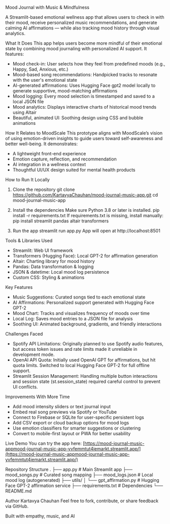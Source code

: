 Mood Journal with Music & Mindfulness

A Streamlit-based emotional wellness app that allows users to check in with their mood, receive personalized music recommendations, and generate calming AI affirmations — while also tracking mood history through visual analytics.

What It Does
This app helps users become more mindful of their emotional state by combining mood journaling with personalized AI support. It features:
- Mood check-in: User selects how they feel from predefined moods (e.g., Happy, Sad, Anxious, etc.)
- Mood-based song recommendations: Handpicked tracks to resonate with the user's emotional state
- AI-generated affirmations: Uses Hugging Face gpt2 model locally to generate supportive, mood-matching affirmations
- Mood logging: Every mood selection is timestamped and saved to a local JSON file
- Mood analytics: Displays interactive charts of historical mood trends using Altair
- Beautiful, animated UI: Soothing design using CSS and bubble animations

How It Relates to MoodScale
This prototype aligns with MoodScale’s vision of using emotion-driven insights to guide users toward self-awareness and better well-being. It demonstrates:
- A lightweight front-end experience
- Emotion capture, reflection, and recommendation
- AI integration in a wellness context
- Thoughtful UI/UX design suited for mental health products

How to Run It Locally
1. Clone the repository
   git clone https://github.com/KartavyaChauhan/mood-journal-music-app.git
   cd mood-journal-music-app

2. Install the dependencies
   Make sure Python 3.8 or later is installed.
   pip install -r requirements.txt
   If requirements.txt is missing, install manually:
   pip install streamlit pandas altair transformers

3. Run the app
   streamlit run app.py
   App will open at http://localhost:8501

Tools & Libraries Used
- Streamlit: Web UI framework
- Transformers (Hugging Face): Local GPT-2 for affirmation generation
- Altair: Charting library for mood history
- Pandas: Data transformation & logging
- JSON & datetime: Local mood log persistence
- Custom CSS: Styling & animations

Key Features
- Music Suggestions: Curated songs tied to each emotional state
- AI Affirmations: Personalized support generated with Hugging Face GPT-2
- Mood Chart: Tracks and visualizes frequency of moods over time
- Local Log: Saves mood entries to a JSON file for analysis
- Soothing UI: Animated background, gradients, and friendly interactions

Challenges Faced
- Spotify API Limitations: Originally planned to use Spotify audio features, but access token issues and rate limits made it unreliable in development mode.
- OpenAI API Quota: Initially used OpenAI GPT for affirmations, but hit quota limits. Switched to local Hugging Face GPT-2 for full offline support.
- Streamlit Session Management: Handling multiple button interactions and session state (st.session_state) required careful control to prevent UI conflicts.

Improvements With More Time
- Add mood intensity sliders or text journal input
- Embed real song previews via Spotify or YouTube
- Connect to Firebase or SQLite for user-specific persistent logs
- Add CSV export or cloud backup options for mood logs
- Use emotion classifiers for smarter suggestions or clustering
- Convert to mobile-first layout or PWA for better usability

Live Demo
You can try the app here: [https://mood-journal-music-appmood-journal-music-app-yvfemmtut4iemarkt.streamlit.app/](https://mood-journal-music-appmood-journal-music-app-yvfemmtut4iemarkt.streamlit.app/)

Repository Structure
.
├── app.py                     # Main Streamlit app
├── mood_songs.py              # Curated song mapping
├── mood_logs.json             # Local mood log (autogenerated)
├── utils/
│   └── gpt_affirmation.py     # Hugging Face GPT-2 affirmation service
├── requirements.txt           # Dependencies
└── README.md

Author
Kartavya Chauhan
Feel free to fork, contribute, or share feedback via GitHub.

Built with empathy, music, and AI
